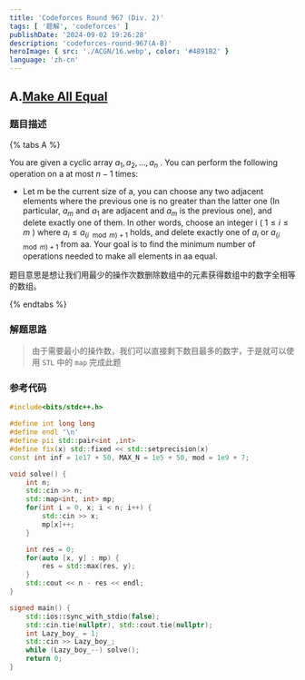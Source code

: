 ```yaml
---
title: 'Codeforces Round 967 (Div. 2)'
tags: [ '题解', 'codeforces' ]
publishDate: '2024-09-02 19:26:28'
description: 'codeforces-round-967(A-B)'
heroImage: { src: './ACGN/16.webp', color: '#4891B2' }
language: 'zh-cn'
---
```

## A.[Make All Equal](https://codeforces.com/contest/2001/problem/A) 

### 题目描述

{% tabs A %}
<!-- tab 英文题面 -->
You are given a cyclic array $a_1,a_2,…,a_n$ .
You can perform the following operation on a at most $n−1$ times:
-   Let m be the current size of a, you can choose any two adjacent elements where the previous one is no greater than the latter one (In particular, $a_m$ and $a_1$ are adjacent and $a_m$ is the previous one), and delete exactly one of them. In other words, choose an integer i ( $1 \le i \le m$ ) where $a_i \le a_{(i \mod m)+1}$ holds, and delete exactly one of $a_i$ or $a_{(i \mod m) + 1}$ from aa.
Your goal is to find the minimum number of operations needed to make all elements in aa equal.
<!-- endtab -->

<!-- tab 中文简义 -->
题目意思是想让我们用最少的操作次数删除数组中的元素获得数组中的数字全相等的数组。
<!-- endtab -->
{% endtabs %}

### 解题思路

> 由于需要最小的操作数，我们可以直接剩下数目最多的数字，于是就可以使用 `STL` 中的 `map` 完成此题

### 参考代码

```cpp
#include<bits/stdc++.h>

#define int long long
#define endl '\n'
#define pii std::pair<int ,int>
#define fix(x) std::fixed << std::setprecision(x)
const int inf = 1e17 + 50, MAX_N = 1e5 + 50, mod = 1e9 + 7;

void solve() {
	int n;
	std::cin >> n;
	std::map<int, int> mp;
	for(int i = 0, x; i < n; i++) {
		std::cin >> x;
		mp[x]++;
	}

	int res = 0;
	for(auto [x, y] : mp) {
		res = std::max(res, y);
	}
	std::cout << n - res << endl;
}

signed main() {
	std::ios::sync_with_stdio(false);
	std::cin.tie(nullptr), std::cout.tie(nullptr);
	int Lazy_boy_ = 1;
	std::cin >> Lazy_boy_;
	while (Lazy_boy_--) solve();
	return 0;
}
```
